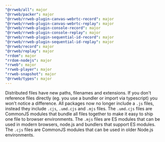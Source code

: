 ```yaml
---
"@rrweb/all": major
"@rrweb/packer": major
"@rrweb/rrweb-plugin-canvas-webrtc-record": major
"@rrweb/rrweb-plugin-canvas-webrtc-replay": major
"@rrweb/rrweb-plugin-console-record": major
"@rrweb/rrweb-plugin-console-replay": major
"@rrweb/rrweb-plugin-sequential-id-record": major
"@rrweb/rrweb-plugin-sequential-id-replay": major
"@rrweb/record": major
"@rrweb/replay": major
"rrdom": major
"rrdom-nodejs": major
"rrweb": major
"rrweb-player": major
"rrweb-snapshot": major
"@rrweb/types": major
---
```


Distributed files have new paths, filenames and extensions. If you don't reference files directly (eg. you use a bundler or import via typescript) you won't notice a difference. All packages now no longer include a `.js` files, instead they include `.cjs`, `.umd.cjs` and `.mjs` files. The `.umd.cjs` files are CommonJS modules that bundle all files together to make it easy to ship one file to browser environments. The `.mjs` files are ES modules that can be used in modern browsers, node.js and bundlers that support ES modules. The `.cjs` files are CommonJS modules that can be used in older Node.js environments.
